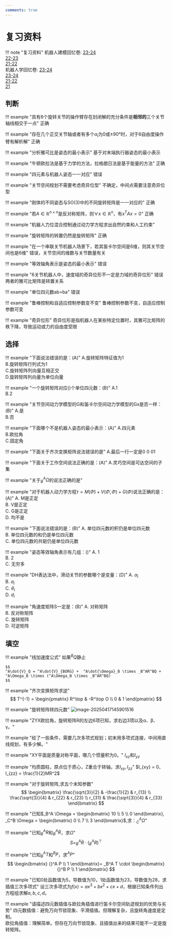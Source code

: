 ```yaml
---
comments: true
---
```


# 复习资料

!!! note "复习资料"
    机器人建模回忆卷:
    [23-24](https://www.cc98.org/topic/5871439)<br>
    [22-23](https://www.cc98.org/topic/5595634)<br>
    [21-22](https://www.cc98.org/topic/5353760)<br>
    机器人学回忆卷:
    [23-24](https://www.cc98.org/topic/5920696)<br>
    [23-24](https://www.cc98.org/topic/5639736)<br>
    [21-22](https://www.cc98.org/topic/5352203)<br>
    [21](https://www.cc98.org/topic/5071145)<br>

## 判断

!!! example "具有6个旋转关节的操作臂存在封闭解的充分条件是**相邻的**三个关节轴线相交于一点"
    正确

!!! example "存在几个正交关节轴或者有多个$\alpha_i$为0或$\pm$90°时，对于6自由度操作臂有解析解"
    正确

!!! example "分析雅可比是姿态的最小表示"
    基于对末端执行器姿态的最小表示

!!! example "牛顿欧拉法是基于力学的方法，拉格朗日法是基于能量的方法"
    正确

!!! example "四元素与机器人姿态一一对应"
    错误

!!! example "关节空间规划不需要考虑奇异位型"
    不确定，中间点需要注意奇异位型
    

!!! example "刚体的不同姿态与SO(3)中的不同旋转矩阵是一一对应的"
    正确

!!! example "若$A \in \mathbb{R}^{n \times n}$是反对称矩阵，则$\forall x \in \mathbb{R}^n$，有$x^T A x = 0$"
    正确

!!! example "机器人力位混合控制通过动力学方程求出自然约束和人工约束"

!!! example "旋转矩阵的转置仍然是旋转矩阵"
    正确

!!! example "在一个串联关节机器人场景下，若其笛卡尔空间是6维，则其关节空间也是6维"
    错误，关节空间的维数与关节数量有关
    

!!! example "等效轴角表示是姿态的最小表示"
    错误

!!! example "6关节机器人中，速度域的奇异位形不一定是力域的奇异位形"
    错误 两者的雅可比矩阵是转置关系
    
!!! example "单位四元数ab=ba"
    错误

!!! example "鲁棒控制和自适应控制参数变不变"
    鲁棒控制参数不变，自适应控制参数可变

!!! example "奇异位形"
    奇异位形是指机器人在某些特定位置时，其雅可比矩阵的秩下降，导致运动或力的自由度受限


## 选择

!!! example "下面说法错误的是：(A)"
    A.旋转矩阵特征值为1<br>
    B.旋转矩阵行列式为1<br>
    C.旋转矩阵列向量互相正交<br>
    D.旋转矩阵列向量为单位向量

!!! example "一个旋转矩阵对应()个单位四元数：(B)"
    A.1<br>
    B.2

!!! example "关节空间动力学模型的G和笛卡尔空间动力学模型的Gx是否一样：(B)"
    A.是<br>
    B.否

!!! example "下面哪个不是机器人姿态的最小表示：(A)"
    A.四元素<br>
    B.欧拉角<br>
    C.固定角<br>

!!! example "下面关于齐次变换矩阵说法错误的是"
    A.最后一行一定是0 0 01<br>

!!! example "下面关于工作空间说法正确的是：(A)"
    A.灵巧空间是可达空间的子集

!!! example "关于$_B^A \Omega$的说法正确的是"
    

!!! example "对于机器人动力学方程$\tau = M(\dot{\Phi}) + V(\dot{\Phi}, \Phi) + G(\Phi)$说法正确的是：(A)"
    A. M是正定<br>
    B. V是正定<br>
    C. G是正定<br>
    D. 均不是

!!! example "下面说法错误的是：(B)"
    A. 单位四元数的积仍是单位四元数<br>
    B. 单位四元数的和仍是单位四元数<br>
    C. 单位四元数的共轭仍是单位四元数

!!! example "姿态等效轴角表示有几组：()"
    A. 1<br>
    B. 2<br>
    C. 无穷多

!!! example "DH表达法中，滑动关节的参数哪个是变量：(D)"
    A. $\alpha_i$<br>
    B. $a_i$<br>
    C. $\theta_i$<br>
    D. $d_i$

!!! example "角速度矩阵S一定是：(B)"
    A. 对称矩阵<br>
    B. 反对称矩阵<br>
    C. 旋转矩阵<br>
    D. 可逆矩阵


## 填空

!!! example "线加速度公式"
    如果${}^B Q$静止

    $$
    ^A\dot{V}_Q = ^A\dot{V}_{BORG} +  ^A\dot{\Omega}_B \times _B^AR^BQ + ^A\Omega_B \times (^A\Omega_B \times _B^AR^BQ)
    $$

!!! example "齐次变换矩阵求逆"
    $$
    T^{-1} = 
    \begin{pmatrix}
    R^\top & -R^\top O \\
    0  & 1
    \end{pmatrix}
    $$

!!! example "旋转矩阵转四元数"
    ![image-20250417145901516](https://zyysite.oss-cn-hangzhou.aliyuncs.com/202504171459618.png)


!!! example "ZYX欧拉角，旋转矩阵R的左边6项已知，求右边3项以及α、β、γ。"

!!! example "给了一些条件，需要几次多项式规划；初末用多项式连接，中间用直线规划，有多少解。"

!!! example "XY平面是质量对称平面，哪几个惯量积为0。"
    $I_{xz}$和$I_{yz}$

!!! example "均质圆柱，原点位于质心，Z重合于转轴，求$I_{xy}, I_{zz}$"
    $I_{xy} = 0、I_{zz} = \frac{1}{2}MR^2$

!!! example "对于旋转矩阵,求五个未知参数"
    $$
    \begin{bmatrix}
    \frac{\sqrt{3}}{2} & -\frac{1}{2} & r_{13} \\
    \frac{\sqrt{3}}{4} & r_{22} & r_{23} \\
    r_{31} & \frac{\sqrt{3}}{4} & r_{33}
    \end{bmatrix}
    $$

!!! example "已知$_B^A \Omega = \begin{bmatrix} 10 \\ 5 \\ 0 \end{bmatrix}, _C^B \Omega = \begin{bmatrix} 0 \\ 7 \\ 3 \end{bmatrix}$,求：$_C^A \Omega$"

!!! example "已知$_B^A R$和$_B^A \dot{R}$，求$\Omega$"
    $$S = _B^A \dot{R} \cdot (_B^A R)^\top $$

!!! example "已知$_B^A T$和${}^B P$，求${}^A P$"
    $$
    \begin{bmatrix}
    {}^A P \\
    1
    \end{bmatrix}= 
    _B^A T
    \cdot
    \begin{bmatrix}
    {}^B P \\
    1
    \end{bmatrix}
    $$

!!! example "已知0处函数值为5，导数值为10，1处函数值为23，导数值为28，求插值三次多项式"
    设三次多项式为$f(x) = ax^3 + bx^2 + cx + d$，根据已知条件列出方程组求解$a, b, c, d$。


!!! example "请描述四元数插值与欧拉角插值进行笛卡尔空间轨迹规划的优势与劣势"
    四元数插值：避免万向节锁现象、平滑插值。但理解复杂，且旋转角速度是定制。<br>
    欧拉角插值：理解简单。但存在万向节锁现象、且插值出来的结果可能不一定是旋转矩阵。

